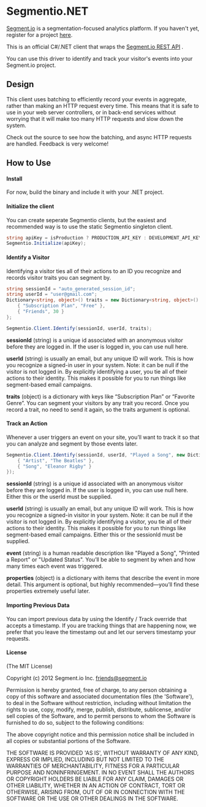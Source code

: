 ﻿Segmentio.NET
=============

[Segment.io](https://segment.io) is a segmentation-focused analytics platform. If you haven't yet,
register for a project [here](https://segment.io).

This is an official C#/.NET client that wraps the [Segment.io REST API](https://segment.io/docs) .

You can use this driver to identify and track your visitor's events into your Segment.io project.

## Design

This client uses batching to efficiently record your events in aggregate, rather than making an HTTP
request every time. This means that it is safe to use in your web server controllers, or in back-end services
without worrying that it will make too many HTTP requests and slow down the system.

Check out the source to see how the batching, and async HTTP requests are handled. Feedback is very welcome!

## How to Use

#### Install
For now, build the binary and include it with your .NET project. 

#### Initialize the client

You can create seperate Segmentio clients, but the easiest and recommended way is to use the static Segmentio singleton client. 

```csharp
string apiKey = isProduction ? PRODUCTION_API_KEY : DEVELOPMENT_API_KEY;
Segmentio.Initialize(apiKey);
```

#### Identify a Visitor

Identifying a visitor ties all of their actions to an ID you recognize and records visitor traits you can segment by.

```csharp
string sessionId = "auto_generated_session_id";
string userId = "user@gmail.com";
Dictionary<string, object>() traits = new Dictionary<string, object>() {
    { "Subscription Plan", "Free" },
    { "Friends", 30 } 
};

Segmentio.Client.Identify(sessionId, userId, traits);
```

**sessionId** (string) is a unique id associated with an anonymous visitor before they are logged in. If the user
is logged in, you can use null here.

**userId** (string) is usually an email, but any unique ID will work. This is how you recognize a signed-in user
in your system. Note: it can be null if the visitor is not logged in. By explicitly identifying a user, you tie all of
their actions to their identity. This makes it possible for you to run things like segment-based email campaigns.

**traits** (object) is a dictionary with keys like “Subscription Plan” or “Favorite Genre”. You can segment your 
visitors by any trait you record. Once you record a trait, no need to send it again, so the traits argument is optional.

#### Track an Action

Whenever a user triggers an event on your site, you’ll want to track it so that you can analyze and segment by those events later.

```csharp
Segmentio.Client.Identify(sessionId, userId, "Played a Song", new Dictionary<string, object>() {
    { "Artist", "The Beatles" },
    { "Song", "Eleanor Rigby" } 
});

```

**sessionId** (string) is a unique id associated with an anonymous visitor before they are logged in. If the user
is logged in, you can use null here. Either this or the userId must be supplied.

**userId** (string) is usually an email, but any unique ID will work. This is how you recognize a signed-in visitor
in your system. Note: it can be null if the visitor is not logged in. By explicitly identifying a visitor, you tie all of
their actions to their identity. This makes it possible for you to run things like segment-based email campaigns. Either this or the sessionId must be supplied.

**event** (string) is a human readable description like "Played a Song", "Printed a Report" or "Updated Status". You’ll be able to segment by when and how many times each event was triggered.

**properties** (object) is a dictionary with items that describe the event in more detail. This argument is optional, but highly recommended—you’ll find these properties extremely useful later.

#### Importing Previous Data

You can import previous data by using the Identify / Track override that accepts a timestamp. If you are tracking things that are 
happening now, we prefer that you leave the timestamp out and let our servers timestamp your requests. 


#### License

(The MIT License)

Copyright (c) 2012 Segment.io Inc. <friends@segment.io>

Permission is hereby granted, free of charge, to any person obtaining a copy of this software and associated documentation files (the 'Software'), to deal in the Software without restriction, including without limitation the rights to use, copy, modify, merge, publish, distribute, sublicense, and/or sell copies of the Software, and to permit persons to whom the Software is furnished to do so, subject to the following conditions:

The above copyright notice and this permission notice shall be included in all copies or substantial portions of the Software.

THE SOFTWARE IS PROVIDED 'AS IS', WITHOUT WARRANTY OF ANY KIND, EXPRESS OR IMPLIED, INCLUDING BUT NOT LIMITED TO THE WARRANTIES OF MERCHANTABILITY, FITNESS FOR A PARTICULAR PURPOSE AND NONINFRINGEMENT. IN NO EVENT SHALL THE AUTHORS OR COPYRIGHT HOLDERS BE LIABLE FOR ANY CLAIM, DAMAGES OR OTHER LIABILITY, WHETHER IN AN ACTION OF CONTRACT, TORT OR OTHERWISE, ARISING FROM, OUT OF OR IN CONNECTION WITH THE SOFTWARE OR THE USE OR OTHER DEALINGS IN THE SOFTWARE.